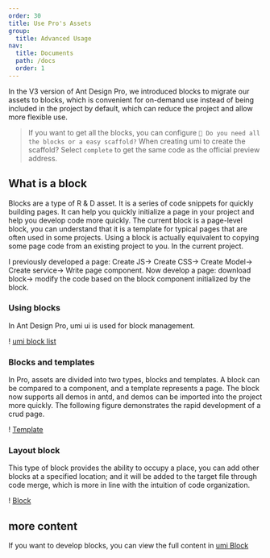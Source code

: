 ```yaml
---
order: 30
title: Use Pro's Assets
group:
  title: Advanced Usage
nav:
  title: Documents
  path: /docs
  order: 1
---
```


In the V3 version of Ant Design Pro, we introduced blocks to migrate our assets to blocks, which is convenient for on-demand use instead of being included in the project by default, which can reduce the project and allow more flexible use.

> If you want to get all the blocks, you can configure `🚀 Do you need all the blocks or a easy scaffold?` When creating umi to create the scaffold? Select `complete` to get the same code as the official preview address.

## What is a block

Blocks are a type of R & D asset. It is a series of code snippets for quickly building pages. It can help you quickly initialize a page in your project and help you develop code more quickly. The current block is a page-level block, you can understand that it is a template for typical pages that are often used in some projects. Using a block is actually equivalent to copying some page code from an existing project to you. In the current project.

I previously developed a page: Create JS-> Create CSS-> Create Model-> Create service-> Write page component. Now develop a page: download block-> modify the code based on the block component initialized by the block.

### Using blocks

In Ant Design Pro, umi ui is used for block management.

! [umi block list](https://gw.alipayobjects.com/zos/antfincdn/YWjTPDQAeq/CF034E49-0FE8-4011-B282-6956FC1B312C.png)

### Blocks and templates

In Pro, assets are divided into two types, blocks and templates. A block can be compared to a component, and a template represents a page. The block now supports all demos in antd, and demos can be imported into the project more quickly. The following figure demonstrates the rapid development of a crud page.

! [Template](https://gw.alipayobjects.com/zos/antfincdn/75%26lzz1F9P/Kapture%2525202019-11-25%252520at%25252015.35.41.gif)

### Layout block

This type of block provides the ability to occupy a place, you can add other blocks at a specified location; and it will be added to the target file through code merge, which is more in line with the intuition of code organization.

! [Block](https://gw.alipayobjects.com/zos/antfincdn/FjLAmnNnwA/Kapture%2525202019-11-25%252520at%25252017.32.25.gif)

## more content

If you want to develop blocks, you can view the full content in [umi Block](https://umijs.org/docs/use-umi-ui)
